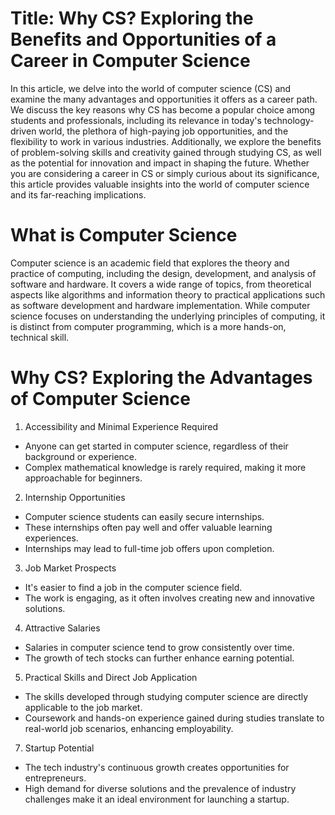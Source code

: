 # Title: Why CS? Exploring the Benefits and Opportunities of a Career in Computer Science

In this article, we delve into the world of computer science (CS) and examine the many advantages and opportunities it offers as a career path. We discuss the key reasons why CS has become a popular choice among students and professionals, including its relevance in today's technology-driven world, the plethora of high-paying job opportunities, and the flexibility to work in various industries. Additionally, we explore the benefits of problem-solving skills and creativity gained through studying CS, as well as the potential for innovation and impact in shaping the future. Whether you are considering a career in CS or simply curious about its significance, this article provides valuable insights into the world of computer science and its far-reaching implications.

# What is Computer Science 
Computer science is an academic field that explores the theory and practice of computing, including the design, development, and analysis of software and hardware. It covers a wide range of topics, from theoretical aspects like algorithms and information theory to practical applications such as software development and hardware implementation. While computer science focuses on understanding the underlying principles of computing, it is distinct from computer programming, which is a more hands-on, technical skill.

# Why CS? Exploring the Advantages of Computer Science

1. Accessibility and Minimal Experience Required
 - Anyone can get started in computer science, regardless of their background or experience.
 - Complex mathematical knowledge is rarely required, making it more approachable for beginners.
 
2. Internship Opportunities
  - Computer science students can easily secure internships.
  - These internships often pay well and offer valuable learning experiences.
  - Internships may lead to full-time job offers upon completion.
  
3. Job Market Prospects
  - It's easier to find a job in the computer science field.
  - The work is engaging, as it often involves creating new and innovative solutions.
  
4. Attractive Salaries
  - Salaries in computer science tend to grow consistently over time.
  - The growth of tech stocks can further enhance earning potential.
5. Practical Skills and Direct Job Application
  - The skills developed through studying computer science are directly applicable to the job market.
  - Coursework and hands-on experience gained during studies translate to real-world job scenarios, enhancing employability.
7. Startup Potential
  - The tech industry's continuous growth creates opportunities for entrepreneurs.
  - High demand for diverse solutions and the prevalence of industry challenges make it an ideal environment for launching a startup.
